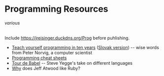 # Programming Resources
###### various

Include <https://jreisinger.duckdns.org/Prog> before puhlishing.

* [Teach yourself programming in ten years](http://norvig.com/21-days.html) ([Slovak version](http://www.efton.sk/sk/learn_programming_in_10_years.html)) -- wise words from Peter Norvig, a computer scientist
* [Programming cheat sheets](http://overapi.com)
* [Tour de Babel](https://sites.google.com/site/steveyegge2/tour-de-babel) -- Steve Yegge's take on different languages
* [Why](http://www.codinghorror.com/blog/2013/03/why-ruby.html) does Jeff Atwood like Ruby?
